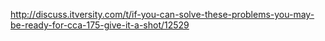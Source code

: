 http://discuss.itversity.com/t/if-you-can-solve-these-problems-you-may-be-ready-for-cca-175-give-it-a-shot/12529
